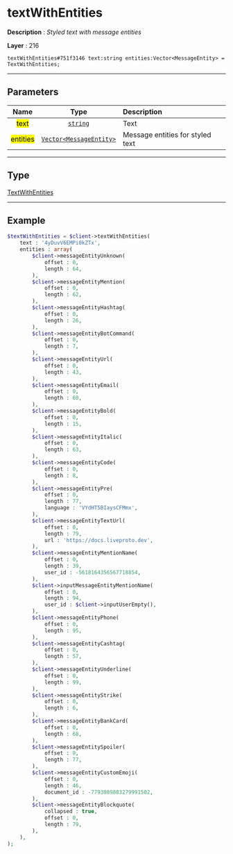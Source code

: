 # textWithEntities

**Description** : *Styled text with message entities*

**Layer** : 216

```tl
textWithEntities#751f3146 text:string entities:Vector<MessageEntity> = TextWithEntities;
```

---

## Parameters

| Name | Type | Description |
| :---: | :---: | :--- |
| <mark>text</mark> | [`string`](type/string) | Text |
| <mark>entities</mark> | [`Vector<MessageEntity>`](type/MessageEntity) | Message entities for styled text |

---

## Type

[TextWithEntities](type/TextWithEntities)

---

## Example

```php
$textWithEntities = $client->textWithEntities(
	text : '4yDuvV6EMPi0kZTx',
	entities : array(
		$client->messageEntityUnknown(
			offset : 0,
			length : 64,
		),
		$client->messageEntityMention(
			offset : 0,
			length : 62,
		),
		$client->messageEntityHashtag(
			offset : 0,
			length : 26,
		),
		$client->messageEntityBotCommand(
			offset : 0,
			length : 7,
		),
		$client->messageEntityUrl(
			offset : 0,
			length : 43,
		),
		$client->messageEntityEmail(
			offset : 0,
			length : 60,
		),
		$client->messageEntityBold(
			offset : 0,
			length : 15,
		),
		$client->messageEntityItalic(
			offset : 0,
			length : 63,
		),
		$client->messageEntityCode(
			offset : 0,
			length : 8,
		),
		$client->messageEntityPre(
			offset : 0,
			length : 77,
			language : 'VYdHT5BIaysCFMmx',
		),
		$client->messageEntityTextUrl(
			offset : 0,
			length : 79,
			url : 'https://docs.liveproto.dev',
		),
		$client->messageEntityMentionName(
			offset : 0,
			length : 39,
			user_id : -5618164356567718854,
		),
		$client->inputMessageEntityMentionName(
			offset : 0,
			length : 94,
			user_id : $client->inputUserEmpty(),
		),
		$client->messageEntityPhone(
			offset : 0,
			length : 95,
		),
		$client->messageEntityCashtag(
			offset : 0,
			length : 57,
		),
		$client->messageEntityUnderline(
			offset : 0,
			length : 99,
		),
		$client->messageEntityStrike(
			offset : 0,
			length : 6,
		),
		$client->messageEntityBankCard(
			offset : 0,
			length : 68,
		),
		$client->messageEntitySpoiler(
			offset : 0,
			length : 77,
		),
		$client->messageEntityCustomEmoji(
			offset : 0,
			length : 46,
			document_id : -7793089883279991502,
		),
		$client->messageEntityBlockquote(
			collapsed : true,
			offset : 0,
			length : 79,
		),
	),
);
```